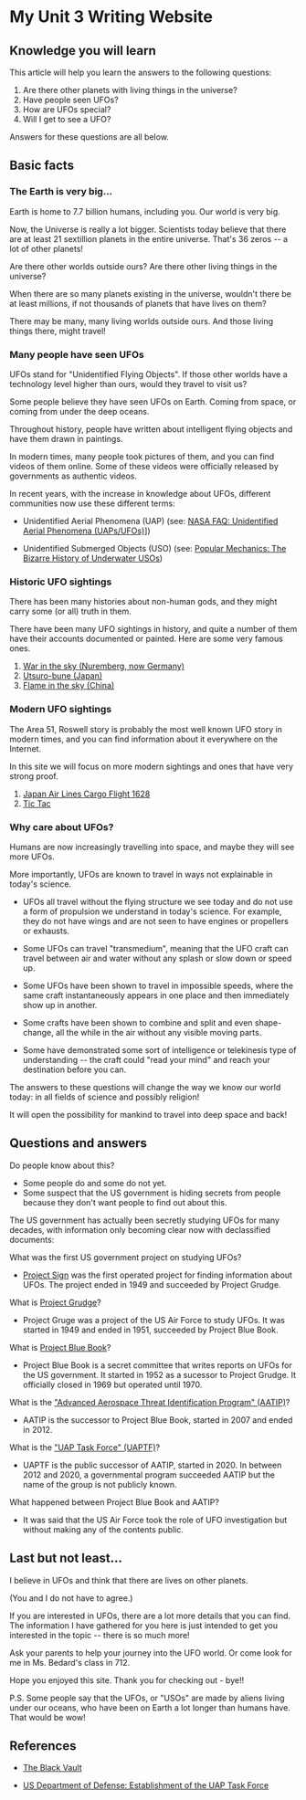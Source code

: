# My Unit 3 Writing Website

## Knowledge you will learn

This article will help you learn the answers to the following questions:

1. Are there other planets with living things in the universe?
2. Have people seen UFOs?
3. How are UFOs special?
4. Will I get to see a UFO?

Answers for these questions are all below.


## Basic facts

### The Earth is very big...

Earth is home to 7.7 billion humans, including you. Our world is very big.

Now, the Universe is really a lot bigger.
Scientists today believe that there are at least 21 sextillion planets in the entire universe.
That's 36 zeros -- a lot of other planets!

Are there other worlds outside ours? Are there other living things in the universe?

When there are so many planets existing in the universe, wouldn't there be at least millions, if not thousands of planets that have lives on them?

There may be many, many living worlds outside ours. And those living things there, might travel!


### Many people have seen UFOs

UFOs stand for "Unidentified Flying Objects". If those other worlds have a technology level higher than ours, would they travel to visit us?

Some people believe they have seen UFOs on Earth. Coming from space, or coming from under the deep oceans.

Throughout history, people have written about intelligent flying objects and have them drawn in paintings.

In modern times, many people took pictures of them, and you can find videos of them online. Some of these videos were officially released by governments as authentic videos.

In recent years, with the increase in knowledge about UFOs, different communities now use these different terms:

* Unidentified Aerial Phenomena (UAP) (see: [NASA FAQ: Unidentified Aerial Phenomena (UAPs/UFOs)](https://www.nasa.gov/feature/faq-unidentified-aerial-phenomena-uapsufos/)])

* Unidentified Submerged Objects (USO) (see: [Popular Mechanics: The Bizarre History of Underwater USOs](https://www.popularmechanics.com/military/weapons/a29417939/unidentified-submarine-objects/))

### Historic UFO sightings

There has been many histories about non-human gods, and they might carry some (or all) truth in them.

There have been many UFO sightings in history, and quite a number of them have their accounts documented or painted. Here are some very famous ones.

1. [War in the sky (Nuremberg, now Germany)](/articles/history-war-in-the-sky)
2. [Utsuro-bune (Japan)](/articles/history-utsuro-bune)
3. [Flame in the sky (China)](/articles/history-flame-in-sky)

### Modern UFO sightings

The Area 51, Roswell story is probably the most well known UFO story in modern times,
and you can find information about it everywhere on the Internet.

In this site we will focus on more modern sightings and ones that have very strong
proof.

1. [Japan Air Lines Cargo Flight 1628](/articles/modern-jal)
2. [Tic Tac](/articles/modern-tic-tac)


### Why care about UFOs?

Humans are now increasingly travelling into space, and maybe they will see more UFOs.

More importantly, UFOs are known to travel in ways not explainable in today's science.

* UFOs all travel without the flying structure we see today and do not use a form of propulsion we understand in today's science. For example, they do not have wings and are not seen to have engines or propellers or exhausts.

* Some UFOs can travel "transmedium", meaning that the UFO craft can travel between air and water without any splash or slow down or speed up.

* Some UFOs have been shown to travel in impossible speeds, where the same craft instantaneously appears in one place and then immediately show up in another.

* Some crafts have been shown to combine and split and even shape-change, all the while in the air without any visible moving parts.

* Some have demonstrated some sort of intelligence or telekinesis type of understanding -- the craft could "read your mind" and reach your destination before you can.

The answers to these questions will change the way we know our world today: in all fields of science and possibly religion! 

It will open the possibility for mankind to travel into deep space and back!


## Questions and answers

Do people know about this?
* Some people do and some do not yet.
* Some suspect that the US government is hiding secrets from people because they don't want people to find out about this.

The US government has actually been secretly studying UFOs for many decades, with information only becoming clear now with declassified documents:

What was the first US government project on studying UFOs?
* [Project Sign](https://en.wikipedia.org/wiki/Project_Sign) was the first operated project for finding information about UFOs. The project ended in 1949 and succeeded by Project Grudge.

What is [Project Grudge](https://en.wikipedia.org/wiki/Project_Grudge)?
* Project Gruge was a project of the US Air Force to study UFOs. It was started in 1949 and
ended in 1951, succeeded by Project Blue Book.

What is [Project Blue Book](https://en.wikipedia.org/wiki/Project_Blue_Book)?
* Project Blue Book is a secret committee that writes reports on UFOs for the US government. It started in 1952 as a sucessor to Project Grudge. It officially closed in 1969 but operated until 1970. 

What is the ["Advanced Aerospace Threat Identification Program" (AATIP)](https://en.wikipedia.org/wiki/Advanced_Aerospace_Threat_Identification_Program)?
* AATIP is the successor to Project Blue Book, started in 2007 and ended in 2012.

What is the ["UAP Task Force" (UAPTF)](https://en.wikipedia.org/wiki/Unidentified_Aerial_Phenomena_Task_Force)?
* UAPTF is the public successor of AATIP, started in 2020. In between 2012 and 2020, a governmental program succeeded AATIP but the name of the group is not publicly known.

What happened between Project Blue Book and AATIP?
* It was said that the US Air Force took the role of UFO investigation but without making any of the contents public.


## Last but not least...

I believe in UFOs and think that there are lives on other planets.

(You and I do not have to agree.)

If you are interested in UFOs, there are a lot more details that you can find. The information I have gathered for you here is just intended to get you interested in the topic -- there is so much more!

Ask your parents to help your journey into the UFO world. Or come look for me in Ms. Bedard's class in 712.

Hope you enjoyed this site. Thank you for checking out - bye!!

P.S. Some people say that the UFOs, or "USOs" are made by aliens living under our oceans, who have
been on Earth a lot longer than humans have. That would be wow!

## References

* [The Black Vault](https://www.theblackvault.com)

* [US Department of Defense: Establishment of the UAP Task Force](https://www.defense.gov/News/Releases/Release/Article/2314065/establishment-of-unidentified-aerial-phenomena-task-force/)

